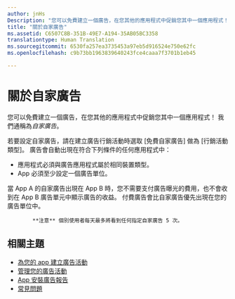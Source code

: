 ```yaml
---
author: jnHs
Description: "您可以免費建立一個廣告，在您其他的應用程式中促銷您其中一個應用程式！ 我們通稱為自家廣告。"
title: "關於自家廣告"
ms.assetid: C6507C8B-351B-49E7-A194-35AB05BC3358
translationtype: Human Translation
ms.sourcegitcommit: 6530fa257ea3735453a97eb5d916524e750e62fc
ms.openlocfilehash: c9b73bb1963839640243fce4caaa7f3701b1eb45

---
```


# 關於自家廣告


您可以免費建立一個廣告，在您其他的應用程式中促銷您其中一個應用程式！ 我們通稱為*自家廣告*。

若要設定自家廣告，請在建立廣告行銷活動時選取 \[免費自家廣告\] 做為 \[行銷活動類型\]。 廣告會自動出現在符合下列條件的任何應用程式中：

-   應用程式必須與廣告應用程式屬於相同裝置類型。
-   App 必須至少設定一個廣告單位。

當 App A 的自家廣告出現在 App B 時，您不需要支付廣告曝光的費用，也不會收到在 App B 廣告單元中顯示廣告的收益。 付費廣告會比自家廣告優先出現在您的廣告單位中。

> 
            **注意** 個別使用者每天最多將看到任何指定自家廣告 5 次。

 

## 相關主題


* [為您的 app 建立廣告活動](create-an-ad-campaign-for-your-app.md)
* [管理您的廣告活動](managing-your-ad-campaign.md)
* [App 安裝廣告報告](app-install-ads-reports.md)
* [常見問題](common-questions.md)





<!--HONumber=Jun16_HO4-->


